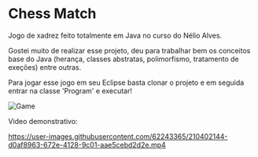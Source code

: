 # Chess Match

Jogo de xadrez feito totalmente em Java no curso do Nélio Alves.

Gostei muito de realizar esse projeto, deu para trabalhar bem os conceitos base do Java (herança, classes abstratas, polimorfismo, tratamento de exeções) entre outras.

Para jogar esse jogo em seu Eclipse basta clonar o projeto e em seguida entrar na classe 'Program' e executar!

![Game](https://user-images.githubusercontent.com/62243365/210400572-fe1d0bc0-443f-456d-b6ff-3ad06518b5e6.png)

Video demonstrativo:

https://user-images.githubusercontent.com/62243365/210402144-d0af8963-672e-4128-9c01-aae5cebd2d2e.mp4
